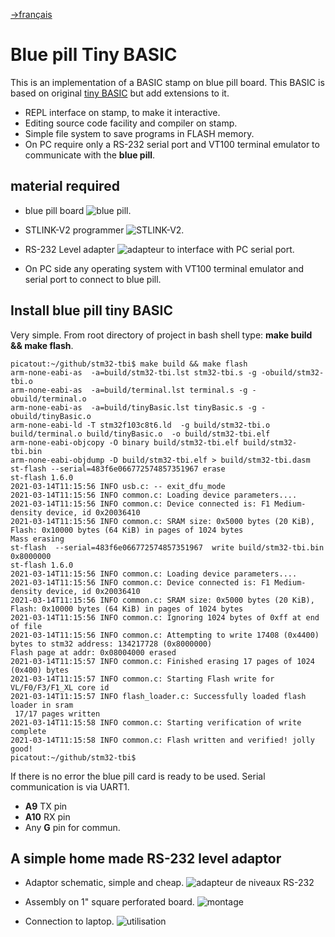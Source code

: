 <!-- 
Copyright Jacques Deschênes, 2021
Ce document fait parti du projet stm32-tbi
https://github.com/picatout/stm32-tbi
-->
[-&gt;français](readme.md)
#  Blue pill Tiny BASIC 

This is an implementation of a BASIC stamp on blue pill board. This BASIC is based on original [tiny BASIC](https://en.wikipedia.org/wiki/Tiny_BASIC) but add extensions to it.  

* REPL interface on stamp, to make it interactive. 
* Editing source code facility and compiler on stamp. 
* Simple file system to save programs in FLASH memory.
* On PC require only a RS-232 serial port and VT100 terminal emulator to communicate with the **blue pill**.

## material required

* blue pill board  ![blue pill](docs/board-view-2.jpg).

* STLINK-V2 programmer  ![STLINK-V2](docs/stlink-v2.png).

* RS-232 Level adapter ![adapteur](docs/rs-232-level-adapter-assembly.png) to interface with PC serial port. 
* On PC side any operating system with VT100 terminal emulator and serial port to connect to blue pill.

## Install blue pill tiny BASIC
Very simple. From root directory of project in bash shell type: **make build && make flash**. 
```
picatout:~/github/stm32-tbi$ make build && make flash
arm-none-eabi-as  -a=build/stm32-tbi.lst stm32-tbi.s -g -obuild/stm32-tbi.o 
arm-none-eabi-as  -a=build/terminal.lst terminal.s -g -obuild/terminal.o 
arm-none-eabi-as  -a=build/tinyBasic.lst tinyBasic.s -g -obuild/tinyBasic.o 
arm-none-eabi-ld -T stm32f103c8t6.ld  -g build/stm32-tbi.o build/terminal.o build/tinyBasic.o  -o build/stm32-tbi.elf
arm-none-eabi-objcopy -O binary build/stm32-tbi.elf build/stm32-tbi.bin 
arm-none-eabi-objdump -D build/stm32-tbi.elf > build/stm32-tbi.dasm
st-flash --serial=483f6e066772574857351967 erase 
st-flash 1.6.0
2021-03-14T11:15:56 INFO usb.c: -- exit_dfu_mode
2021-03-14T11:15:56 INFO common.c: Loading device parameters....
2021-03-14T11:15:56 INFO common.c: Device connected is: F1 Medium-density device, id 0x20036410
2021-03-14T11:15:56 INFO common.c: SRAM size: 0x5000 bytes (20 KiB), Flash: 0x10000 bytes (64 KiB) in pages of 1024 bytes
Mass erasing
st-flash  --serial=483f6e066772574857351967  write build/stm32-tbi.bin 0x8000000
st-flash 1.6.0
2021-03-14T11:15:56 INFO common.c: Loading device parameters....
2021-03-14T11:15:56 INFO common.c: Device connected is: F1 Medium-density device, id 0x20036410
2021-03-14T11:15:56 INFO common.c: SRAM size: 0x5000 bytes (20 KiB), Flash: 0x10000 bytes (64 KiB) in pages of 1024 bytes
2021-03-14T11:15:56 INFO common.c: Ignoring 1024 bytes of 0xff at end of file
2021-03-14T11:15:56 INFO common.c: Attempting to write 17408 (0x4400) bytes to stm32 address: 134217728 (0x8000000)
Flash page at addr: 0x08004000 erased
2021-03-14T11:15:57 INFO common.c: Finished erasing 17 pages of 1024 (0x400) bytes
2021-03-14T11:15:57 INFO common.c: Starting Flash write for VL/F0/F3/F1_XL core id
2021-03-14T11:15:57 INFO flash_loader.c: Successfully loaded flash loader in sram
 17/17 pages written
2021-03-14T11:15:58 INFO common.c: Starting verification of write complete
2021-03-14T11:15:58 INFO common.c: Flash written and verified! jolly good!
picatout:~/github/stm32-tbi$ 
```
If there is no error the blue pill card is ready to be used. Serial communication is via UART1.

* **A9** TX pin 
* **A10** RX pin 
* Any **G** pin for commun.

## A simple home made RS-232 level adaptor
* Adaptor schematic, simple and cheap.
![adapteur de niveaux RS-232](docs/rs-232-level-adaptor-schematic.png)

* Assembly on 1" square perforated board.
![montage](docs/rs-232-level-adapter-assembly.png)

* Connection to laptop.
![utilisation](docs/montage.jpg)




